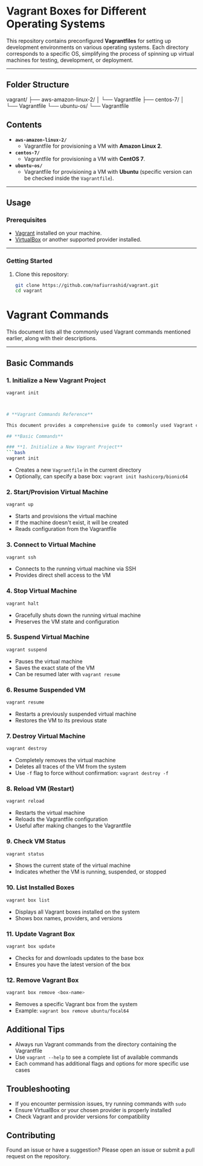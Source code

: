 # **Vagrant Boxes for Different Operating Systems**

This repository contains preconfigured **Vagrantfiles** for setting up development environments on various operating systems. Each directory corresponds to a specific OS, simplifying the process of spinning up virtual machines for testing, development, or deployment.

---
## **Folder Structure**
vagrant/
├── aws-amazon-linux-2/
│   └── Vagrantfile
├── centos-7/
│   └── Vagrantfile
└── ubuntu-os/
    └── Vagrantfile


## **Contents**

- **`aws-amazon-linux-2/`**
  - Vagrantfile for provisioning a VM with **Amazon Linux 2**.
- **`centos-7/`**
  - Vagrantfile for provisioning a VM with **CentOS 7**.
- **`ubuntu-os/`**
  - Vagrantfile for provisioning a VM with **Ubuntu** (specific version can be checked inside the `Vagrantfile`).

---

## **Usage**

### **Prerequisites**
- [Vagrant](https://www.vagrantup.com/) installed on your machine.
- [VirtualBox](https://www.virtualbox.org/) or another supported provider installed.

---

### **Getting Started**

1. Clone this repository:
   ```bash
   git clone https://github.com/nafiurrashid/vagrant.git
   cd vagrant
# **Vagrant Commands**

This document lists all the commonly used Vagrant commands mentioned earlier, along with their descriptions.

---

## **Basic Commands**

### **1. Initialize a New Vagrant Project**
```bash
vagrant init



# **Vagrant Commands Reference**

This document provides a comprehensive guide to commonly used Vagrant commands, helping developers efficiently manage virtual machines.

## **Basic Commands**

### **1. Initialize a New Vagrant Project**
```bash
vagrant init
```
- Creates a new `Vagrantfile` in the current directory
- Optionally, can specify a base box: `vagrant init hashicorp/bionic64`

### **2. Start/Provision Virtual Machine**
```bash
vagrant up
```
- Starts and provisions the virtual machine
- If the machine doesn't exist, it will be created
- Reads configuration from the Vagrantfile

### **3. Connect to Virtual Machine**
```bash
vagrant ssh
```
- Connects to the running virtual machine via SSH
- Provides direct shell access to the VM

### **4. Stop Virtual Machine**
```bash
vagrant halt
```
- Gracefully shuts down the running virtual machine
- Preserves the VM state and configuration

### **5. Suspend Virtual Machine**
```bash
vagrant suspend
```
- Pauses the virtual machine
- Saves the exact state of the VM
- Can be resumed later with `vagrant resume`

### **6. Resume Suspended VM**
```bash
vagrant resume
```
- Restarts a previously suspended virtual machine
- Restores the VM to its previous state

### **7. Destroy Virtual Machine**
```bash
vagrant destroy
```
- Completely removes the virtual machine
- Deletes all traces of the VM from the system
- Use `-f` flag to force without confirmation: `vagrant destroy -f`

### **8. Reload VM (Restart)**
```bash
vagrant reload
```
- Restarts the virtual machine
- Reloads the Vagrantfile configuration
- Useful after making changes to the Vagrantfile

### **9. Check VM Status**
```bash
vagrant status
```
- Shows the current state of the virtual machine
- Indicates whether the VM is running, suspended, or stopped

### **10. List Installed Boxes**
```bash
vagrant box list
```
- Displays all Vagrant boxes installed on the system
- Shows box names, providers, and versions

### **11. Update Vagrant Box**
```bash
vagrant box update
```
- Checks for and downloads updates to the base box
- Ensures you have the latest version of the box

### **12. Remove Vagrant Box**
```bash
vagrant box remove <box-name>
```
- Removes a specific Vagrant box from the system
- Example: `vagrant box remove ubuntu/focal64`

## **Additional Tips**
- Always run Vagrant commands from the directory containing the Vagrantfile
- Use `vagrant --help` to see a complete list of available commands
- Each command has additional flags and options for more specific use cases

## **Troubleshooting**
- If you encounter permission issues, try running commands with `sudo`
- Ensure VirtualBox or your chosen provider is properly installed
- Check Vagrant and provider versions for compatibility

## **Contributing**
Found an issue or have a suggestion? Please open an issue or submit a pull request on the repository.


